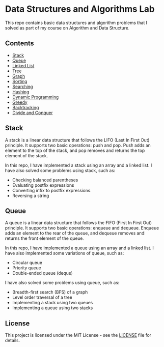 <html>
<head>
  <title>Data Structures and Algorithms Lab</title>
</head>
<body>
  <h1>Data Structures and Algorithms Lab</h1>
  <p>This repo contains basic data structures and algorithm problems that I solved as part of my course on Algorithm and Data Structure.</p>
  <h2>Contents</h2>
  <ul>
    <li><a href="#stack">Stack</a></li>
    <li><a href="#queue">Queue</a></li>
    <li><a href="#linked-list">Linked List</a></li>
    <li><a href="#tree">Tree</a></li>
    <li><a href="#graph">Graph</a></li>
    <li><a href="#sorting">Sorting</a></li>
    <li><a href="#searching">Searching</a></li>
    <li><a href="#hashing">Hashing</a></li>
    <li><a href="#dynamic-programming">Dynamic Programming</a></li>
    <li><a href="#greedy">Greedy</a></li>
    <li><a href="#backtracking">Backtracking</a></li>
    <li><a href="#divide-and-conquer">Divide and Conquer</a></li>
  </ul>
  <h2>Stack</h2>
  <p>A stack is a linear data structure that follows the LIFO (Last In First Out) principle. It supports two basic operations: push and pop. Push adds an element to the top of the stack, and pop removes and returns the top element of the stack.</p>
  <p>In this repo, I have implemented a stack using an array and a linked list. I have also solved some problems using stack, such as:</p>
  <ul>
    <li>Checking balanced parentheses</li>
    <li>Evaluating postfix expressions</li>
    <li>Converting infix to postfix expressions</li>
    <li>Reversing a string</li>
  </ul>
  <h2>Queue</h2>
  <p>A queue is a linear data structure that follows the FIFO (First In First Out) principle. It supports two basic operations: enqueue and dequeue. Enqueue adds an element to the rear of the queue, and dequeue removes and returns the front element of the queue.</p>
  <p>In this repo, I have implemented a queue using an array and a linked list. I have also implemented some variations of queue, such as:</p>
  <ul>
    <li>Circular queue</li>
    <li>Priority queue</li>
    <li>Double-ended queue (deque)</li>
  </ul>
  <p>I have also solved some problems using queue, such as:</p>
  <ul>
    <li>Breadth-first search (BFS) of a graph</li>
    <li>Level order traversal of a tree</li>
    <li>Implementing a stack using two queues</li>
    <li>Implementing a queue using two stacks</li>
  </ul>
  <!-- Add more sections for other topics -->
  <h2>License</h2>
  <p>This project is licensed under the MIT License - see the <a href="LICENSE">LICENSE</a> file for details.</p>
</body>
</html>
